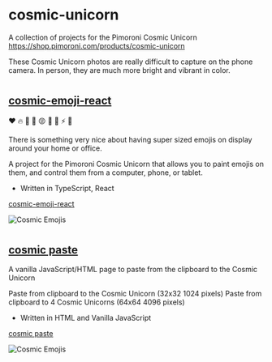 # cosmic-unicorn

A collection of projects for the Pimoroni Cosmic Unicorn
https://shop.pimoroni.com/products/cosmic-unicorn

These Cosmic Unicorn photos are really difficult to capture on the phone camera. In person, they are much more bright and vibrant in color.

#

## [cosmic-emoji-react](cosmic-emoji-react/)

❤️ 🔥 🥰 🚀 😡 👾 🐢 ⚡️ 💸

There is something very nice about having super sized emojis on display around your home or office.

A project for the Pimoroni Cosmic Unicorn that allows you to paint emojis on them, and control them from a computer, phone, or tablet.
- Written in TypeScript, React

[cosmic-emoji-react](cosmic-emoji-react/)

![Cosmic Emojis](https://chriscarey.com/images/pimoroni/unicorn/cosmic-emoji-1.jpeg "Cosmic Emojis")

#

## [cosmic paste](cosmic-paste/)

A vanilla JavaScript/HTML page to paste from the clipboard to the Cosmic Unicorn

Paste from clipboard to the Cosmic Unicorn (32x32 1024 pixels)
Paste from clipboard to 4 Cosmic Unicorns (64x64 4096 pixels)

- Written in HTML and Vanilla JavaScript

[cosmic paste](cosmic-paste/)

![Cosmic Emojis](https://chriscarey.com/images/pimoroni/unicorn/cosmic-paste-1.jpeg "Cosmic Paste")


